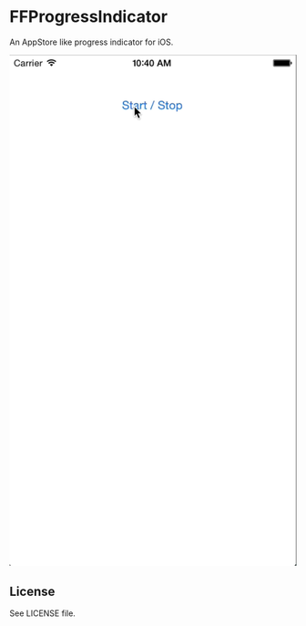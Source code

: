 FFProgressIndicator
===================

An AppStore like progress indicator for iOS.

![Gif of how the progress indicator looks like](ProgressGIF.gif)


License
-------

See LICENSE file.